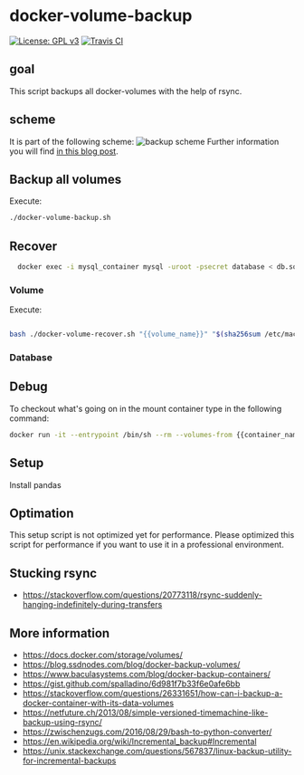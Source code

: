 # docker-volume-backup
[![License: GPL v3](https://img.shields.io/badge/License-GPL%20v3-blue.svg)](./LICENSE.txt) [![Travis CI](https://api.travis-ci.org/kevinveenbirkenbach/docker-volume-backup.svg?branch=main)](https://travis-ci.org/kevinveenbirkenbach/docker-volume-backup)

## goal
This script backups all docker-volumes with the help of rsync.

## scheme
It is part of the following scheme:
![backup scheme](https://www.veen.world/wp-content/uploads/2020/12/server-backup-768x567.jpg)
Further information you will find [in this blog post](https://www.veen.world/2020/12/26/how-i-backup-dedicated-root-servers/).

## Backup all volumes
Execute:

```bash
./docker-volume-backup.sh
```

## Recover

```bash
  docker exec -i mysql_container mysql -uroot -psecret database < db.sql
```

### Volume
Execute:

```bash

bash ./docker-volume-recover.sh "{{volume_name}}" "$(sha256sum /etc/machine-id | head -c 64)"

```

### Database

## Debug
To checkout what's going on in the mount container type in the following command:

```bash
docker run -it --entrypoint /bin/sh --rm --volumes-from {{container_name}} -v /Backups/:/Backups/ kevinveenbirkenbach/alpine-rsync
```

## Setup
Install pandas

## Optimation
This setup script is not optimized yet for performance. Please optimized this script for performance if you want to use it in a professional environment.

## Stucking rsync
- https://stackoverflow.com/questions/20773118/rsync-suddenly-hanging-indefinitely-during-transfers

## More information
- https://docs.docker.com/storage/volumes/
- https://blog.ssdnodes.com/blog/docker-backup-volumes/
- https://www.baculasystems.com/blog/docker-backup-containers/
- https://gist.github.com/spalladino/6d981f7b33f6e0afe6bb
- https://stackoverflow.com/questions/26331651/how-can-i-backup-a-docker-container-with-its-data-volumes
- https://netfuture.ch/2013/08/simple-versioned-timemachine-like-backup-using-rsync/
- https://zwischenzugs.com/2016/08/29/bash-to-python-converter/
- https://en.wikipedia.org/wiki/Incremental_backup#Incremental
- https://unix.stackexchange.com/questions/567837/linux-backup-utility-for-incremental-backups
